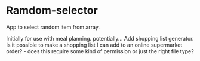 # Ramdom-selector

App to select random item from array. 

Initially for use with meal planning. 
potentially...
Add shopping list generator.
Is it possible to make a shopping list I can add to an online supermarket order? - 
   does this require some kind of permission or just the right file type?
